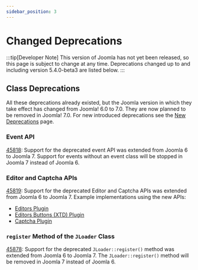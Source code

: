 ```yaml
---
sidebar_position: 3
---
```


Changed Deprecations
====================

:::tip[Developer Note]
  This version of Joomla has not yet been released, so this page is subject to change at any time.
  Deprecations changed up to and including version 5.4.0-beta3 are listed below.
:::

## Class Deprecations

All these deprecations already existed, but the Joomla version in which they take effect has changed
from Joomla! 6.0 to 7.0. They are now planned to be removed in Joomla! 7.0.
For new introduced deprecations see the [New Deprecations](../new-deprecations) page.

### Event API

[45818](https://github.com/joomla/joomla-cms/pull/45818): Support for the deprecated event API was extended from Joomla 6 to Joomla 7.
Support for events without an event class will be stopped in Joomla 7 instead of Joomla 6.

### Editor and Captcha APIs

[45819](https://github.com/joomla/joomla-cms/pull/45819): Support for the deprecated Editor and Captcha APIs was extended from Joomla 6 to Joomla 7.
Example implementations using the new APIs:
 - [Editors Plugin](/docs/building-extensions/plugins/plugin-examples/editors-plugin)
 - [Editors Buttons (XTD) Plugin](/docs/building-extensions/plugins/plugin-examples/editors-xtd-plugin)
 - [Captcha Plugin](/docs/building-extensions/plugins/plugin-examples/captcha-plugin)

### `register` Method of the `JLoader` Class

[45878](https://github.com/joomla/joomla-cms/pull/45878): Support for the deprecated `JLoader::register()` method was extended from Joomla 6 to Joomla 7.
The `JLoader::register()` method will be removed in Joomla 7 instead of Joomla 6.
